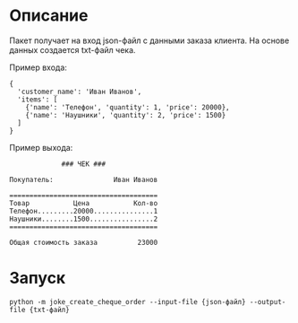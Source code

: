 # Описание
Пакет получает на вход json-файл с данными заказа клиента. На основе данных создается txt-файл чека. 

Пример входа:
```
{
  'customer_name': 'Иван Иванов',
  'items': [
    {'name': 'Телефон', 'quantity': 1, 'price': 20000},
    {'name': 'Наушники', 'quantity': 2, 'price': 1500}
  ]
}
```
Пример выхода:
```
             ### ЧЕК ###             

Покупатель:               Иван Иванов

=====================================
Товар           Цена           Кол-во
Телефон.........20000...............1
Наушники........1500................2
=====================================

Общая стоимость заказа          23000
```

# Запуск
`python -m joke_create_cheque_order --input-file {json-файл} --output-file {txt-файл}`
